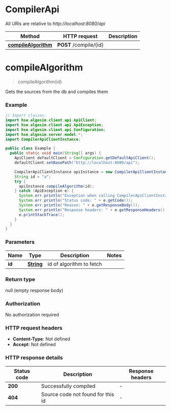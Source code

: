 # CompilerApi

All URIs are relative to *http://localhost:8080/api*

Method | HTTP request | Description
------------- | ------------- | -------------
[**compileAlgorithm**](CompilerApi.md#compilealgorithm) | **POST** /compile/{id} | 


<a name="compileAlgorithm"></a>
# **compileAlgorithm**
> compileAlgorithm(id)



Gets the sources from the db and compiles them

### Example
```java
// Import classes:
import hse.algosim.client.api.ApiClient;
import hse.algosim.client.api.ApiException;
import hse.algosim.client.api.Configuration;
import hse.algosim.server.model.*;
import CompilerApiClientInstance;

public class Example {
  public static void main(String[] args) {
    ApiClient defaultClient = Configuration.getDefaultApiClient();
    defaultClient.setBasePath("http://localhost:8080/api");

    CompilerApiClientInstance apiInstance = new CompilerApiClientInstance(defaultClient);
    String id = "a";
    try {
      apiInstance.compileAlgorithm(id);
    } catch (ApiException e) {
      System.err.println("Exception when calling CompilerApiClientInstance#compileAlgorithm");
      System.err.println("Status code: " + e.getCode());
      System.err.println("Reason: " + e.getResponseBody());
      System.err.println("Response headers: " + e.getResponseHeaders());
      e.printStackTrace();
    }
  }
}
```

### Parameters

Name | Type | Description  | Notes
------------- | ------------- | ------------- | -------------
 **id** | [**String**](.md)| id of algorithm to fetch |

### Return type

null (empty response body)

### Authorization

No authorization required

### HTTP request headers

 - **Content-Type**: Not defined
 - **Accept**: Not defined

### HTTP response details
| Status code | Description | Response headers |
|-------------|-------------|------------------|
**200** | Successfully compiled |  -  |
**404** | Source code not found for this id |  -  |

